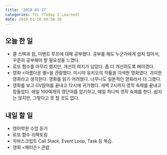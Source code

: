 ```yaml
---
title: '2018-01-17'
categories: TIL (Today I Learned)
date: 2018-01-18 09:50:30
---
```

## 오늘 한 일
  * 콜 스택과 힙, 이벤트 루프에 대해 공부했다. 공부를 해도 누군가에게 쉽지 않아서, 꾸준히 공부해야 할 필요성을 느꼈다.
  * 로또 함수를 마무리 했지만, 개선의 여지가 남았다. 좀 더 개선하도록 해야겠다.
  * 영화 <아름다운 별>을 관람했다. 미시마 유키오의 작품을 각색한 영화였다. 괴이한 영화라고 생각한다. 영화를 읽기 어려웠다. 너무나도 일본적인 영화라서 더 그랬다. 
  * 영화를 보고 GV참여를 끝내고 12시에 귀가했다. 새벽 2시까지 영작 숙제를 끝내고 잠들었다. 매일 100여개의 영단어를 암기하고, 매일 하나씩 영작 숙제를 한다. 쉽지는 않지만, 그렇다고 못 할 것도 없다.


## 내일 할 일
  * 영어학원 수업 듣기
  * 로또 함수 리팩토링
  * 자바스크립트 Call Stack, Event Loop, Task 등 복습.
  * 영화 <패터슨> 관람